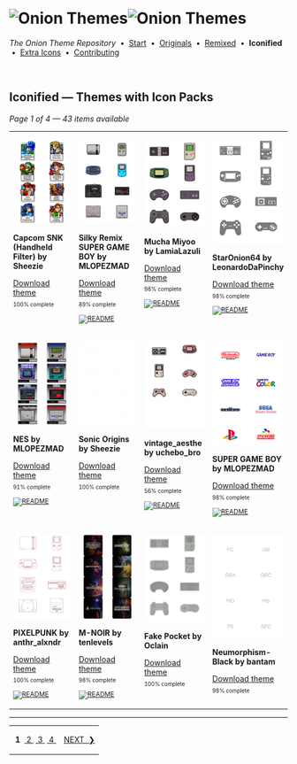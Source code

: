<!--




















=================================================================================
---------------------------------------------------------------------------------

██████╗  ██████╗     ███╗   ██╗ ██████╗ ████████╗    ███████╗██████╗ ██╗████████╗
██╔══██╗██╔═══██╗    ████╗  ██║██╔═══██╗╚══██╔══╝    ██╔════╝██╔══██╗██║╚══██╔══╝
██║  ██║██║   ██║    ██╔██╗ ██║██║   ██║   ██║       █████╗  ██║  ██║██║   ██║   
██║  ██║██║   ██║    ██║╚██╗██║██║   ██║   ██║       ██╔══╝  ██║  ██║██║   ██║   
██████╔╝╚██████╔╝    ██║ ╚████║╚██████╔╝   ██║       ███████╗██████╔╝██║   ██║   
╚═════╝  ╚═════╝     ╚═╝  ╚═══╝ ╚═════╝    ╚═╝       ╚══════╝╚═════╝ ╚═╝   ╚═╝   

---------------------------------------------------------------------------------
=================================================================================

                  Note: This file was automatically generated.

            Run `python .github/generate.py` to regenerate the pages.




















-->
<p>&nbsp;</p>

# <img alt="Onion Themes" src="https://user-images.githubusercontent.com/44569252/179506709-0db2a8f5-3074-477c-81c4-719f281ddccc.png#gh-dark-mode-only" width="464px"><img alt="Onion Themes" src="https://user-images.githubusercontent.com/44569252/179506712-d5a1a916-7270-4902-aa55-5d93f7ee0f6e.png#gh-light-mode-only" width="464px">

*The Onion Theme Repository* &nbsp;•&nbsp; [Start](../../README.md) &nbsp;• &nbsp;[Originals](../custom/index.md) &nbsp;• &nbsp;[Remixed](../remixed/index.md) &nbsp;• &nbsp;**Iconified** &nbsp;• &nbsp;[Extra&nbsp;Icons](../icons_standalone/index.md) &nbsp;• &nbsp;[Contributing](../../CONTRIBUTING.md)

<p>&nbsp;</p>


## Iconified — Themes with Icon Packs

*Page 1 of 4 — 43 items available*
<table align=center><tr>


<td valign="top" width="25.00%">

[![Capcom SNK (Handheld Filter) by Sheezie](../../themes/Capcom%20SNK%20%28Handheld%20Filter%29%20by%20Sheezie/icons/preview.png)](https://onionui.github.io/iconpack_preview.html#Capcom%20SNK%20%28Handheld%20Filter%29%20by%20Sheezie,Capcom%20SNK%20%28Handheld%20Filter%29%20by%20Sheezie:themes/Capcom%20SNK%20%28Handheld%20Filter%29%20by%20Sheezie/icons "Click to see the full icon pack preview page")

**Capcom SNK (Handheld Filter) by Sheezie**

[Download theme](https://raw.githubusercontent.com/OnionUI/Themes/main/release/Capcom%20SNK%20%28Handheld%20Filter%29%20by%20Sheezie.zip "Capcom SNK (Handheld Filter) by Sheezie") <sub><sup>&nbsp;&nbsp; 100%&nbsp;complete</sup> &nbsp;&nbsp; </sub>

</td>


<td valign="top" width="25.00%">

[![Silky Remix SUPER GAME BOY by MLOPEZMAD](../../themes/Silky%20Remix%20SUPER%20GAME%20BOY%20by%20MLOPEZMAD/icons/preview.png)](https://onionui.github.io/iconpack_preview.html#Silky%20Remix%20SUPER%20GAME%20BOY%20by%20MLOPEZMAD,Silky%20Remix%20SUPER%20GAME%20BOY%20by%20MLOPEZMAD:themes/Silky%20Remix%20SUPER%20GAME%20BOY%20by%20MLOPEZMAD/icons "Click to see the full icon pack preview page")

**Silky Remix SUPER GAME BOY by MLOPEZMAD**

[Download theme](https://raw.githubusercontent.com/OnionUI/Themes/main/release/Silky%20Remix%20SUPER%20GAME%20BOY%20by%20MLOPEZMAD.zip "Silky Remix SUPER GAME BOY by MLOPEZMAD") <sub><sup>&nbsp;&nbsp; 89%&nbsp;complete</sup> &nbsp;&nbsp; <a href="/themes/Silky%20Remix%20SUPER%20GAME%20BOY%20by%20MLOPEZMAD/icons/readme.md"><img src="https://user-images.githubusercontent.com/44569252/215358455-b6a1348b-8161-40d6-9cc1-cc31720377c4.png" height="16" title="README"></a> &nbsp;&nbsp; </sub>

</td>


<td valign="top" width="25.00%">

[![Mucha Miyoo by LamiaLazuli](../../themes/Mucha%20Miyoo%20by%20LamiaLazuli/icons/preview.png)](https://onionui.github.io/iconpack_preview.html#Mucha%20Miyoo%20by%20LamiaLazuli,Mucha%20Miyoo%20by%20LamiaLazuli:themes/Mucha%20Miyoo%20by%20LamiaLazuli/icons "Click to see the full icon pack preview page")

**Mucha Miyoo by LamiaLazuli**

[Download theme](https://raw.githubusercontent.com/OnionUI/Themes/main/release/Mucha%20Miyoo%20by%20LamiaLazuli.zip "Mucha Miyoo by LamiaLazuli") <sub><sup>&nbsp;&nbsp; 98%&nbsp;complete</sup> &nbsp;&nbsp; <a href="/themes/Mucha%20Miyoo%20by%20LamiaLazuli/readme.md"><img src="https://user-images.githubusercontent.com/44569252/215358455-b6a1348b-8161-40d6-9cc1-cc31720377c4.png" height="16" title="README"></a> &nbsp;&nbsp; </sub>

</td>


<td valign="top" width="25.00%">

[![StarOnion64 by LeonardoDaPinchy](../../themes/StarOnion64%20by%20LeonardoDaPinchy/icons/preview.png)](https://onionui.github.io/iconpack_preview.html#StarOnion64%20by%20LeonardoDaPinchy,StarOnion64%20by%20LeonardoDaPinchy:themes/StarOnion64%20by%20LeonardoDaPinchy/icons "Click to see the full icon pack preview page")

**StarOnion64 by LeonardoDaPinchy**

[Download theme](https://raw.githubusercontent.com/OnionUI/Themes/main/release/StarOnion64%20by%20LeonardoDaPinchy.zip "StarOnion64 by LeonardoDaPinchy") <sub><sup>&nbsp;&nbsp; 98%&nbsp;complete</sup> &nbsp;&nbsp; <a href="/themes/StarOnion64%20by%20LeonardoDaPinchy/README.txt"><img src="https://user-images.githubusercontent.com/44569252/215358455-b6a1348b-8161-40d6-9cc1-cc31720377c4.png" height="16" title="README"></a> &nbsp;&nbsp; </sub>

</td>

</tr><tr>

<td valign="top" width="25.00%">

[![NES by MLOPEZMAD](../../themes/NES%20by%20MLOPEZMAD/icons/preview.png)](https://onionui.github.io/iconpack_preview.html#NES%20by%20MLOPEZMAD,NES%20by%20MLOPEZMAD:themes/NES%20by%20MLOPEZMAD/icons "Click to see the full icon pack preview page")

**NES by MLOPEZMAD**

[Download theme](https://raw.githubusercontent.com/OnionUI/Themes/main/release/NES%20by%20MLOPEZMAD.zip "NES by MLOPEZMAD") <sub><sup>&nbsp;&nbsp; 91%&nbsp;complete</sup> &nbsp;&nbsp; <a href="/themes/NES%20by%20MLOPEZMAD/readme.md"><img src="https://user-images.githubusercontent.com/44569252/215358455-b6a1348b-8161-40d6-9cc1-cc31720377c4.png" height="16" title="README"></a> &nbsp;&nbsp; </sub>

</td>


<td valign="top" width="25.00%">

[![Sonic Origins by Sheezie](../../themes/Sonic%20Origins%20by%20Sheezie/icons/preview.png)](https://onionui.github.io/iconpack_preview.html#Sonic%20Origins%20by%20Sheezie,Sonic%20Origins%20by%20Sheezie:themes/Sonic%20Origins%20by%20Sheezie/icons "Click to see the full icon pack preview page")

**Sonic Origins by Sheezie**

[Download theme](https://raw.githubusercontent.com/OnionUI/Themes/main/release/Sonic%20Origins%20by%20Sheezie.zip "Sonic Origins by Sheezie") <sub><sup>&nbsp;&nbsp; 100%&nbsp;complete</sup> &nbsp;&nbsp; </sub>

</td>


<td valign="top" width="25.00%">

[![vintage_aesthe by uchebo_bro](../../themes/vintage_aesthe%20by%20uchebo_bro/icons/preview.png)](https://onionui.github.io/iconpack_preview.html#vintage_aesthe%20by%20uchebo_bro,vintage_aesthe%20by%20uchebo_bro:themes/vintage_aesthe%20by%20uchebo_bro/icons "Click to see the full icon pack preview page")

**vintage_aesthe by uchebo_bro**

[Download theme](https://raw.githubusercontent.com/OnionUI/Themes/main/release/vintage_aesthe%20by%20uchebo_bro.zip "vintage_aesthe by uchebo_bro") <sub><sup>&nbsp;&nbsp; 56%&nbsp;complete</sup> &nbsp;&nbsp; <a href="/themes/vintage_aesthe%20by%20uchebo_bro/readme.md"><img src="https://user-images.githubusercontent.com/44569252/215358455-b6a1348b-8161-40d6-9cc1-cc31720377c4.png" height="16" title="README"></a> &nbsp;&nbsp; </sub>

</td>


<td valign="top" width="25.00%">

[![SUPER GAME BOY by MLOPEZMAD](../../themes/SUPER%20GAME%20BOY%20by%20MLOPEZMAD/icons/preview.png)](https://onionui.github.io/iconpack_preview.html#SUPER%20GAME%20BOY%20by%20MLOPEZMAD,SUPER%20GAME%20BOY%20by%20MLOPEZMAD:themes/SUPER%20GAME%20BOY%20by%20MLOPEZMAD/icons "Click to see the full icon pack preview page")

**SUPER GAME BOY by MLOPEZMAD**

[Download theme](https://raw.githubusercontent.com/OnionUI/Themes/main/release/SUPER%20GAME%20BOY%20by%20MLOPEZMAD.zip "SUPER GAME BOY by MLOPEZMAD") <sub><sup>&nbsp;&nbsp; 98%&nbsp;complete</sup> &nbsp;&nbsp; <a href="/themes/SUPER%20GAME%20BOY%20by%20MLOPEZMAD/readme.md"><img src="https://user-images.githubusercontent.com/44569252/215358455-b6a1348b-8161-40d6-9cc1-cc31720377c4.png" height="16" title="README"></a> &nbsp;&nbsp; </sub>

</td>

</tr><tr>

<td valign="top" width="25.00%">

[![PIXELPUNK by anthr_alxndr](../../themes/PIXELPUNK%20by%20anthr_alxndr/icons/preview.png)](https://onionui.github.io/iconpack_preview.html#PIXELPUNK%20by%20anthr_alxndr,PIXELPUNK%20by%20anthr_alxndr:themes/PIXELPUNK%20by%20anthr_alxndr/icons "Click to see the full icon pack preview page")

**PIXELPUNK by anthr_alxndr**

[Download theme](https://raw.githubusercontent.com/OnionUI/Themes/main/release/PIXELPUNK%20by%20anthr_alxndr.zip "PIXELPUNK by anthr_alxndr") <sub><sup>&nbsp;&nbsp; 100%&nbsp;complete</sup> &nbsp;&nbsp; <a href="/themes/PIXELPUNK%20by%20anthr_alxndr/readme.md"><img src="https://user-images.githubusercontent.com/44569252/215358455-b6a1348b-8161-40d6-9cc1-cc31720377c4.png" height="16" title="README"></a> &nbsp;&nbsp; </sub>

</td>


<td valign="top" width="25.00%">

[![M-NOIR by tenlevels](../../themes/M-NOIR%20by%20tenlevels/icons/preview.png)](https://onionui.github.io/iconpack_preview.html#M-NOIR%20by%20tenlevels,M-NOIR%20by%20tenlevels:themes/M-NOIR%20by%20tenlevels/icons "Click to see the full icon pack preview page")

**M-NOIR by tenlevels**

[Download theme](https://raw.githubusercontent.com/OnionUI/Themes/main/release/M-NOIR%20by%20tenlevels.zip "M-NOIR by tenlevels") <sub><sup>&nbsp;&nbsp; 98%&nbsp;complete</sup> &nbsp;&nbsp; <a href="/themes/M-NOIR%20by%20tenlevels/README.md"><img src="https://user-images.githubusercontent.com/44569252/215358455-b6a1348b-8161-40d6-9cc1-cc31720377c4.png" height="16" title="README"></a> &nbsp;&nbsp; </sub>

</td>


<td valign="top" width="25.00%">

[![Fake Pocket by Oclain](../../themes/Fake%20Pocket%20by%20Oclain/icons/preview.png)](https://onionui.github.io/iconpack_preview.html#Fake%20Pocket%20by%20Oclain,Fake%20Pocket%20by%20Oclain:themes/Fake%20Pocket%20by%20Oclain/icons "Click to see the full icon pack preview page")

**Fake Pocket by Oclain**

[Download theme](https://raw.githubusercontent.com/OnionUI/Themes/main/release/Fake%20Pocket%20by%20Oclain.zip "Fake Pocket by Oclain") <sub><sup>&nbsp;&nbsp; 100%&nbsp;complete</sup> &nbsp;&nbsp; </sub>

</td>


<td valign="top" width="25.00%">

[![Neumorphism-Black by bantam](../../themes/Neumorphism%20%283-pack%29%20by%20bantam/Neumorphism-Black%20by%20bantam/icons/preview.png)](https://onionui.github.io/iconpack_preview.html#Neumorphism-Black%20by%20bantam,Neumorphism-Black%20by%20bantam:themes/Neumorphism%20%283-pack%29%20by%20bantam/Neumorphism-Black%20by%20bantam/icons "Click to see the full icon pack preview page")

**Neumorphism-Black by bantam**

[Download theme](https://raw.githubusercontent.com/OnionUI/Themes/main/release/Neumorphism%20%283-pack%29%20by%20bantam.zip "Neumorphism (3-pack) by bantam") <sub><sup>&nbsp;&nbsp; 98%&nbsp;complete</sup> &nbsp;&nbsp; </sub>

</td>

</tr></table>



---

<table align="center"><tr><td align="center">

&nbsp;**1**&nbsp; [&nbsp;2&nbsp;](page-02.md) [&nbsp;3&nbsp;](page-03.md) [&nbsp;4&nbsp;](page-04.md)

</td><td>

[NEXT&nbsp;&nbsp;❯](page-02.md)

</td></tr></table>